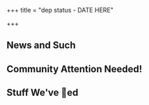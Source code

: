+++
title = "dep status - DATE HERE"

+++

## News and Such

## Community Attention Needed!

## Stuff We've 🚢ed
